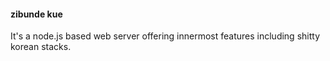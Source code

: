 #### zibunde kue
It's a node.js based web server offering innermost features including shitty korean stacks.
